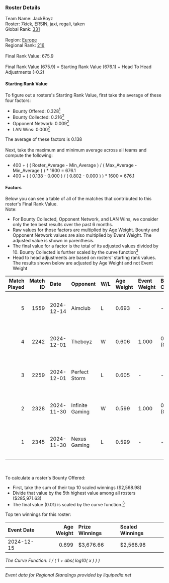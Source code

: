 ### Roster Details<br />
Team Name: JackBoyz<br />
Roster: 7kick, ERSIN, jaxi, regali, taken<br />
Global Rank: [331](../../standings_global_2025_02_28.md)<br />
<br />
Region: [Europe]( ../../standings_europe_2025_02_28.md)<br />
Regional Rank: [216]( ../../standings_europe_2025_02_28.md)<br />
<br />
Final Rank Value:  675.9<br />
<br />
Final Rank Value (675.9) = Starting Rank Value (676.1) + Head To Head Adjustments (-0.2)<br />

#### Starting Rank Value<br />
To figure out a rosters's Starting Rank Value, first take the average of these four factors:<br />
- Bounty Offered: 0.328[<sup>1</sup>](#table2)
- Bounty Collected: 0.216[<sup>2</sup>](#table1)
- Opponent Network: 0.009[<sup>2</sup>](#table1)
- LAN Wins: 0.000[<sup>2</sup>](#table1)

The average of these factors is 0.138<br />
<br />
Next, take the maximum and minimum average across all teams and compute the following:<br />
- 400 + ( ( Roster_Average - Min_Average ) / ( Max_Average - Min_Average ) ) * 1600 = 676.1
- 400 + ( ( 0.138 - 0.000 ) / ( 0.802 - 0.000 ) ) * 1600 = 676.1


#### Factors<br />
Below you can see a table of all of the matches that contributed to this roster's Final Rank Value.<br />
Note:<br />

- For Bounty Collected, Opponent Network, and LAN Wins, we consider only the ten best results over the past 6 months.
- Raw values for those factors are multiplied by Age Weight. Bounty and Opponent Network values are also multiplied by Event Weight. The adjusted value is shown in parenthesis.
- The final value for a factor is the total of its adjusted values divided by 10. Bounty Collected is further scaled by the curve function[<sup>3</sup>](#curveFunction)
- Head to head adjustments are based on rosters' starting rank values. The results shown below are adjusted by Age Weight and not Event Weight
<span id="table1"></span><br />


| Match Played | Match ID | Date       | Opponent        | W/L | Age Weight | Event Weight | Bounty Collected | Opponent Network | LAN Wins  | H2H Adj. | Roster                            |
| -: | -: | :- | :- | :- | :- | :- | :- | :- | :- | -: | :- |
|            5 |     1559 | 2024-12-14 | Aimclub         | L   | 0.693      | -            | -                | -                | -         |    -6.32 | 7kick, ERSIN, jaxi, regali, taken |
|            4 |     2242 | 2024-12-01 | Theboyz         | W   | 0.606      | 1.000        | 0.004 (0.002)    | 0.092 (0.056)    | 0 (0.000) |     9.53 | 7kick, ERSIN, jaxi, regali, taken |
|            3 |     2259 | 2024-12-01 | Perfect Storm   | L   | 0.605      | -            | -                | -                | -         |    -8.98 | 7kick, ERSIN, jaxi, regali, taken |
|            2 |     2328 | 2024-11-30 | Infinite Gaming | W   | 0.599      | 1.000        | 0.000 (0.000)    | 0.064 (0.038)    | 0 (0.000) |     6.24 | 7kick, ERSIN, jaxi, regali, taken |
|            1 |     2345 | 2024-11-30 | Nexus Gaming    | L   | 0.599      | -            | -                | -                | -         |    -0.69 | 7kick, ERSIN, jaxi, regali, taken |

<br />
<span id="table2"></span><br />
To calculate a roster's Bounty Offered:<br />

- First, take the sum of their top 10 scaled winnings ($2,568.98)
- Divide that value by the 5th highest value among all rosters ($285,971.63)
- The final value (0.01) is scaled by the curve function.[<sup>3</sup>](#curveFunction)

Top ten winnings for this roster:<br />

| Event Date | Age Weight | Prize Winnings | Scaled Winnings |
| :- | -: | :- | :- |
| 2024-12-15 |      0.699 | $3,676.66      | $2,568.98       |


<span id="curveFunction"></span>_The Curve Function: 1 / ( 1 + abs( log10( x ) ) )_<br />

---
_Event data for Regional Standings provided by liquipedia.net_<br />
